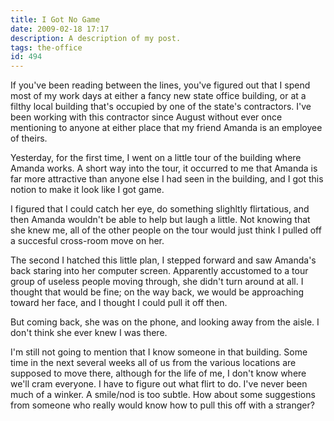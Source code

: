 ```yaml
---
title: I Got No Game
date: 2009-02-18 17:17
description: A description of my post.
tags: the-office
id: 494
---
```

If you've been reading between the lines, you've figured out that I spend most of my work days at either a fancy new state office building, or at a filthy local building that's occupied by one of the state's contractors.  I've been working with this contractor since August without ever once mentioning to anyone at either place that my friend Amanda is an employee of theirs.

Yesterday, for the first time, I went on a little tour of the building where Amanda works.  A short way into the tour, it occurred to me that Amanda is far more attractive than anyone else I had seen in the building, and I got this notion to make it look like I got game.

I figured that I could catch her eye, do something slighltly flirtatious, and then Amanda wouldn't be able to help but laugh a little.  Not knowing that she knew me, all of the other people on the tour would just think I pulled off a succesful cross-room move on her.

The second I hatched this little plan, I stepped forward and saw Amanda's back staring into her computer screen.  Apparently accustomed to a tour group of useless people moving through, she didn't turn around at all.  I thought that would be fine; on the way back, we would be approaching toward her face, and I thought I could pull it off then.

But coming back, she was on the phone, and looking away from the aisle.  I don't think she ever knew I was there.

I'm still not going to mention that I know someone in that building.  Some time in the next several weeks all of us from the various locations are supposed to move there, although for the life of me, I don't know where we'll cram everyone.  I have to figure out what flirt to do.  I've never been much of a winker.  A smile/nod is too subtle.  How about some suggestions from someone who really would know how to pull this off with a stranger?